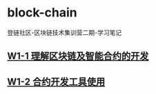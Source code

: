 # block-chain
登链社区-区块链技术集训营二期-学习笔记

## <a href="https://github.com/zyh940305858/block-chain/blob/main/W1-1 理解区块链及智能合约.md">W1-1 理解区块链及智能合约的开发</a>
## <a href="https://github.com/zyh940305858/block-chain/blob/main/W1-2 合约开发工具使用.md">W1-2 合约开发工具使用</a>
